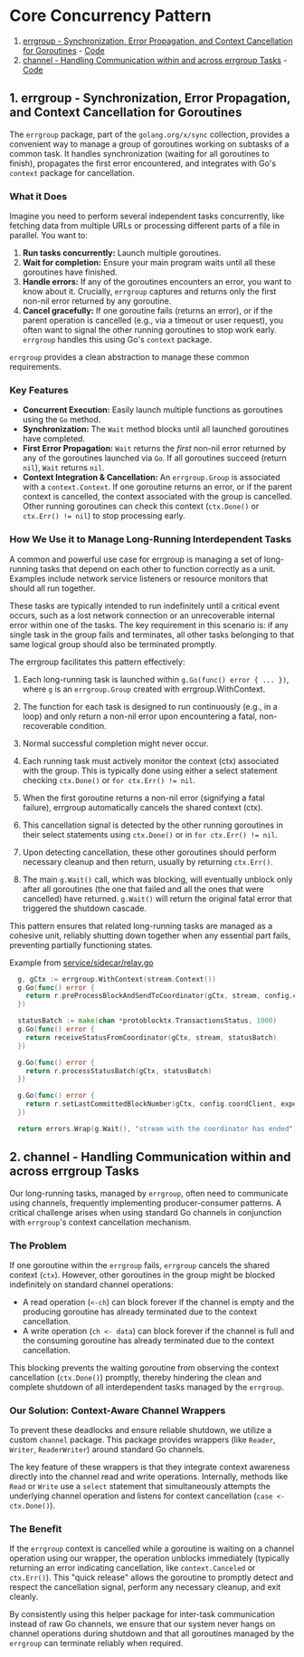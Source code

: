 <!--
Copyright IBM Corp. All Rights Reserved.

SPDX-License-Identifier: Apache-2.0
-->
# Core Concurrency Pattern

   1. [errgroup - Synchronization, Error Propagation, and Context Cancellation for Goroutines](#errgroup-synchronization,-error-propagation,-and-context-cancellation-for-goroutines) - [Code](https://cs.opensource.google/go/x/sync)
   2. [channel - Handling Communication within and across errgroup Tasks](#handling-channel-communication-within-errgroup-tasks) - [Code](/utils/channel/channel.go)

## 1. errgroup - Synchronization, Error Propagation, and Context Cancellation for Goroutines

The `errgroup` package, part of the `golang.org/x/sync`
collection, provides a convenient way to manage a group of goroutines working on subtasks of a
common task. It handles synchronization (waiting for all goroutines to finish), propagates the
first error encountered, and integrates with Go's `context` package for cancellation.

### What it Does

Imagine you need to perform several independent tasks concurrently, like fetching data from multiple
URLs or processing different parts of a file in parallel. You want to:

1.  **Run tasks concurrently:** Launch multiple goroutines.
2.  **Wait for completion:** Ensure your main program waits until all these goroutines have finished.
3.  **Handle errors:** If any of the goroutines encounters an error, you want to know about it. Crucially, `errgroup` 
    captures and returns only the first non-nil error returned by any goroutine.
4.  **Cancel gracefully:** If one goroutine fails (returns an error), or if the parent operation is cancelled 
    (e.g., via a timeout or user request), you often want to signal the other running goroutines to stop work
    early. `errgroup` handles this using Go's `context` package.

`errgroup` provides a clean abstraction to manage these common requirements.

### Key Features

* **Concurrent Execution:** Easily launch multiple functions as goroutines using the `Go` method.
* **Synchronization:** The `Wait` method blocks until all launched goroutines have completed.
* **First Error Propagation:** `Wait` returns the *first* non-nil error returned by any of the goroutines launched
  via `Go`. If all goroutines succeed (return `nil`), `Wait` returns `nil`.
* **Context Integration & Cancellation:** An `errgroup.Group` is associated with a `context.Context`. 
  If one goroutine returns an error, or if the parent context is cancelled, the context associated
  with the group is cancelled. Other running goroutines can check this context (`ctx.Done()` or
  `ctx.Err() != nil`) to stop processing early.

### How We Use it to Manage Long-Running Interdependent Tasks
A common and powerful use case for errgroup is managing a set of long-running
tasks that depend on each other to function correctly as a unit.
Examples include network service listeners or resource monitors that should all 
run together.

These tasks are typically intended to run indefinitely until a critical
event occurs, such as a lost network connection or an unrecoverable internal 
error within one of the tasks. The key requirement in this scenario is: if any 
single task in the group fails and terminates, all other tasks belonging 
to that same logical group should also be terminated promptly.

The errgroup facilitates this pattern effectively:

1. Each long-running task is launched within `g.Go(func() error { ... })`, 
   where `g` is an `errgroup.Group` created with errgroup.WithContext.

2. The function for each task is designed to run continuously (e.g., in a loop)
   and only return a non-nil error upon encountering a fatal, non-recoverable condition. 

3. Normal successful completion might never occur.

4. Each running task must actively monitor the context (ctx) associated with the group.
   This is typically done using either a select statement checking `ctx.Done()` or `for ctx.Err() != nil`.

5. When the first goroutine returns a non-nil error (signifying a fatal failure), errgroup 
   automatically cancels the shared context (ctx).

6. This cancellation signal is detected by the other running goroutines in their select statements
   using `ctx.Done()` or in `for ctx.Err() != nil`.

7. Upon detecting cancellation, these other goroutines should perform necessary cleanup 
   and then return, usually by returning `ctx.Err()`.

8. The main `g.Wait()` call, which was blocking, will eventually unblock only after all 
   goroutines (the one that failed and all the ones that were cancelled) have returned.
   `g.Wait()` will return the original fatal error that triggered the shutdown cascade.

This pattern ensures that related long-running tasks are managed as a cohesive unit, 
reliably shutting down together when any essential part fails, preventing partially 
functioning states.

Example from [service/sidecar/relay.go](/service/sidecar/relay.go#L64)

```go
  g, gCtx := errgroup.WithContext(stream.Context())
  g.Go(func() error {
    return r.preProcessBlockAndSendToCoordinator(gCtx, stream, config.configUpdater)
  })

  statusBatch := make(chan *protoblocktx.TransactionsStatus, 1000)
  g.Go(func() error {
    return receiveStatusFromCoordinator(gCtx, stream, statusBatch)
  })

  g.Go(func() error {
    return r.processStatusBatch(gCtx, statusBatch)
  })

  g.Go(func() error {
    return r.setLastCommittedBlockNumber(gCtx, config.coordClient, expectedNextBlockToBeCommitted)
  })

  return errors.Wrap(g.Wait(), "stream with the coordinator has ended")
```

## 2. channel - Handling Communication within and across errgroup Tasks

Our long-running tasks, managed by `errgroup`, often need to communicate using channels,
frequently implementing producer-consumer patterns. A critical challenge arises when using
standard Go channels in conjunction with `errgroup`'s context cancellation mechanism.

### The Problem

If one goroutine within the `errgroup` fails, `errgroup` cancels the shared context (`ctx`). However,
other goroutines in the group might be blocked indefinitely on standard channel operations:

 - A read operation (`<-ch`) can block forever if the channel is empty and the producing 
   goroutine has already terminated due to the context cancellation.
 - A write operation (`ch <- data`) can block forever if the channel is full and the 
   consuming goroutine has already terminated due to the context cancellation.

This blocking prevents the waiting goroutine from observing the context cancellation 
(`ctx.Done()`) promptly, thereby hindering the clean and complete shutdown of all interdependent
tasks managed by the `errgroup`.

### Our Solution: Context-Aware Channel Wrappers

To prevent these deadlocks and ensure reliable shutdown, we utilize a custom `channel` package.
This package provides wrappers (like `Reader`, `Writer`, `ReaderWriter`) around standard Go channels.

The key feature of these wrappers is that they integrate context awareness directly into the channel
read and write operations. Internally, methods like `Read` or `Write` use a `select` statement that
simultaneously attempts the underlying channel operation and listens for context 
cancellation (`case <-ctx.Done()`).

### The Benefit

If the `errgroup` context is cancelled while a goroutine is waiting on a channel operation using our wrapper, 
the operation unblocks immediately (typically returning an error indicating cancellation, 
like `context.Canceled` or `ctx.Err()`). This "quick release" allows the goroutine to promptly 
detect and respect the cancellation signal, perform any necessary cleanup, and exit cleanly.

By consistently using this helper package for inter-task communication instead of raw Go channels, 
we ensure that our system never hangs on channel operations during shutdown and that all goroutines 
managed by the `errgroup` can terminate reliably when required.
